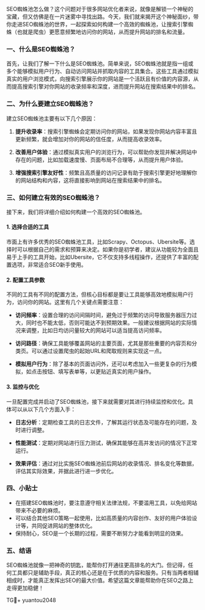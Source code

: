 SEO蜘蛛池怎么做？这个问题对于很多网站优化者来说，就像是解锁一个神秘的宝藏，但又仿佛是在一片迷雾中寻找出路。今天，我们就来揭开这个神秘面纱，带你走进SEO蜘蛛池的世界，一起探索如何构建一个高效的蜘蛛池，让搜索引擎蜘蛛（也就是爬虫）更愿意频繁地访问你的网站，从而提升网站的排名和流量。

### 一、什么是SEO蜘蛛池？

首先，让我们了解一下什么是SEO蜘蛛池。简单来说，SEO蜘蛛池就是指一组或多个能够模拟用户行为、自动访问网站并抓取内容的工具集合。这些工具通过模拟真实的用户浏览模式，向搜索引擎展示你的网站是一个活跃且有价值的内容源，从而提高搜索引擎对你网站的收录频率和深度，进而提升网站在搜索结果中的排名。

### 二、为什么要建立SEO蜘蛛池？

建立SEO蜘蛛池主要有以下几个原因：

1. **提升收录率**：搜索引擎蜘蛛会定期访问你的网站，如果发现你网站内容丰富且更新频繁，就会增加对你的网站的信任度，从而提高收录效率。
   
2. **改善用户体验**：通过模拟真实用户的浏览行为，可以帮助你发现并解决网站中存在的问题，比如加载速度慢、页面布局不合理等，从而提升用户体验。

3. **增强搜索引擎友好性**：频繁且高质量的访问记录有助于搜索引擎更好地理解你的网站结构和内容，这将直接影响到网站在搜索结果中的排名。

### 三、如何建立有效的SEO蜘蛛池？

接下来，我们将详细介绍如何构建一个高效的SEO蜘蛛池。

#### 1. 选择合适的工具

市面上有许多优秀的SEO蜘蛛池工具，比如Scrapy、Octopus、Ubersite等。选择时可以根据自己的需求和预算来决定。如果你是初学者，建议从功能较为全面且易于上手的工具开始，比如Ubersite，它不仅支持多线程操作，还提供了丰富的配置选项，非常适合SEO新手使用。

#### 2. 配置工具参数

不同的工具有不同的配置方法，但核心目标都是要让工具能够高效地模拟用户行为，访问你的网站。这里有几个关键点需要注意：

- **访问频率**：设置合理的访问间隔时间，避免过于频繁的访问导致服务器压力过大，同时也不能太低，否则可能达不到预期效果。一般建议根据网站的实际情况来调整，比如日均访问量较大的网站可以适当提高访问频率。
  
- **访问路径**：确保工具能够覆盖网站的主要页面，尤其是那些重要的内容页和分类页。可以通过设置爬虫的起始URL和爬取规则来实现这一点。
  
- **模拟用户行为**：除了基本的页面访问外，还可以考虑加入一些更复杂的行为模拟，如点击按钮、填写表单等，以更贴近真实的用户操作。

#### 3. 监控与优化

一旦配置完成并启动了SEO蜘蛛池，接下来就需要对其进行持续监控和优化。具体可以从以下几个方面入手：

- **日志分析**：定期检查工具的日志文件，了解其运行状态及可能存在的问题，及时进行调整。
  
- **性能测试**：定期对网站进行压力测试，确保其能够在高并发访问的情况下正常运行。
  
- **效果评估**：通过对比实施SEO蜘蛛池前后网站的收录情况、排名变化等数据，评估其实际效果，并据此进行进一步优化。

### 四、小贴士

- 在搭建SEO蜘蛛池时，要注意遵守相关法律法规，不要滥用工具，以免给网站带来不必要的麻烦。
- 可以结合其他SEO策略一起使用，比如高质量的内容创作、友好的用户体验设计等，共同促进网站的整体优化。
- 保持耐心，SEO是一个长期的过程，需要不断努力才能看到明显的效果。

### 五、结语

SEO蜘蛛池就像一把神奇的钥匙，能帮你打开通往更高排名的大门。但记得，任何工具都只是辅助手段，真正的核心还是在于优质的内容和服务。只有当两者相辅相成时，才能真正发挥出SEO的最大价值。希望这篇文章能帮助你在SEO之路上走得更加稳健！

TG💪+ yuantou2048